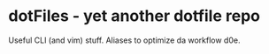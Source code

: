 # dotFiles - yet another dotfile repo

Useful CLI (and vim) stuff.
Aliases to optimize da workflow d0e.
